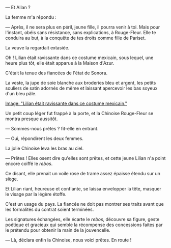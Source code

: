— Et Allan ?

La femme m'a répondu :

— Après, il ne sera plus en péril, jeune fille, il pourra venir à toi. Mais pour l'instant, obéis sans résistance, sans explications, à Rouge-Fleur. Elle te conduira au but, à la conquête de tes droits comme fille de Pariset.

La veuve la regardait extasiée.

Oh ! Lilian était ravissante dans ce costume mexicain, sous lequel, une
heure plus tôt, elle était apparue à la Maison d'Azur.

C'était la tenue des fiancées de l'état de Sonora.

La veste, la jupe de soie blanche aux broderies bleu et argent, les petits souliers de satin adornés de même et laissant apercevoir les bas soyeux d'un bleu pâle.

[Image: "Lilian était ravissante dans ce costume mexicain."](../images/1-page-436.JPG)

Un petit coup léger fut frappé à la porte, et la Chinoise Rouge-Fleur se
montra presque aussitôt.

— Sommes-nous prêtes ? fit-elle en entrant.

— Oui, répondirent les deux femmes.

La jolie Chinoise leva les bras au ciel.

— Prêtes ! Elles osent dire qu'elles sont prêtes, et cette jeune Lilian n'a
point encore coiffé le _rebos_.

Ce disant, elle prenait un voile rose de trame assez épaisse étendu sur un siège.

Et Lilian riant, heureuse et confiante, se laissa envelopper la tête, masquer
le visage par la légère étoffe.

C'est un usage du pays. La fiancée ne doit pas montrer ses traits avant que
les formalités du contrat soient terminées.

Les signatures échangées, elle écarte le _rebos_, découvre sa figure, geste
poétique et gracieux qui semble la récompense des concessions faites par le
prétendu pour obtenir la main de la jouvencelle.

— Là, déclara enfin la Chinoise, nous voici prêtes. En route !
